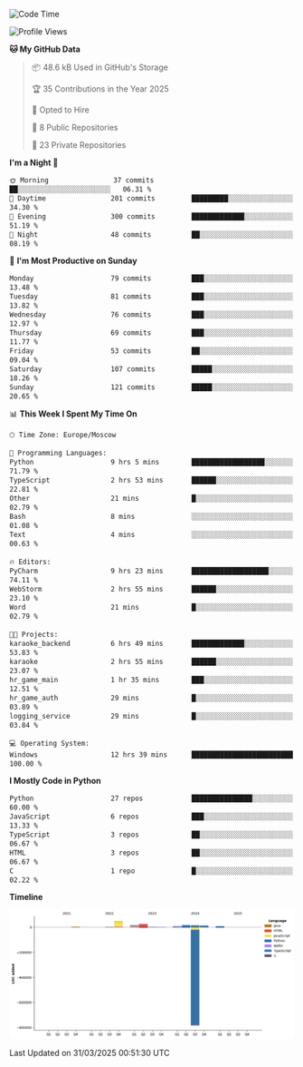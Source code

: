 <!--START_SECTION:waka-->
![Code Time](http://img.shields.io/badge/Code%20Time-642%20hrs%2019%20mins-blue)

![Profile Views](http://img.shields.io/badge/Profile%20Views-1-blue)

**🐱 My GitHub Data** 

> 📦 48.6 kB Used in GitHub's Storage 
 > 
> 🏆 35 Contributions in the Year 2025
 > 
> 💼 Opted to Hire
 > 
> 📜 8 Public Repositories 
 > 
> 🔑 23 Private Repositories 
 > 
**I'm a Night 🦉** 

```text
🌞 Morning                37 commits          ██░░░░░░░░░░░░░░░░░░░░░░░   06.31 % 
🌆 Daytime                201 commits         █████████░░░░░░░░░░░░░░░░   34.30 % 
🌃 Evening                300 commits         █████████████░░░░░░░░░░░░   51.19 % 
🌙 Night                  48 commits          ██░░░░░░░░░░░░░░░░░░░░░░░   08.19 % 
```
📅 **I'm Most Productive on Sunday** 

```text
Monday                   79 commits          ███░░░░░░░░░░░░░░░░░░░░░░   13.48 % 
Tuesday                  81 commits          ███░░░░░░░░░░░░░░░░░░░░░░   13.82 % 
Wednesday                76 commits          ███░░░░░░░░░░░░░░░░░░░░░░   12.97 % 
Thursday                 69 commits          ███░░░░░░░░░░░░░░░░░░░░░░   11.77 % 
Friday                   53 commits          ██░░░░░░░░░░░░░░░░░░░░░░░   09.04 % 
Saturday                 107 commits         █████░░░░░░░░░░░░░░░░░░░░   18.26 % 
Sunday                   121 commits         █████░░░░░░░░░░░░░░░░░░░░   20.65 % 
```


📊 **This Week I Spent My Time On** 

```text
🕑︎ Time Zone: Europe/Moscow

💬 Programming Languages: 
Python                   9 hrs 5 mins        ██████████████████░░░░░░░   71.79 % 
TypeScript               2 hrs 53 mins       ██████░░░░░░░░░░░░░░░░░░░   22.81 % 
Other                    21 mins             █░░░░░░░░░░░░░░░░░░░░░░░░   02.79 % 
Bash                     8 mins              ░░░░░░░░░░░░░░░░░░░░░░░░░   01.08 % 
Text                     4 mins              ░░░░░░░░░░░░░░░░░░░░░░░░░   00.63 % 

🔥 Editors: 
PyCharm                  9 hrs 23 mins       ███████████████████░░░░░░   74.11 % 
WebStorm                 2 hrs 55 mins       ██████░░░░░░░░░░░░░░░░░░░   23.10 % 
Word                     21 mins             █░░░░░░░░░░░░░░░░░░░░░░░░   02.79 % 

🐱‍💻 Projects: 
karaoke_backend          6 hrs 49 mins       █████████████░░░░░░░░░░░░   53.83 % 
karaoke                  2 hrs 55 mins       ██████░░░░░░░░░░░░░░░░░░░   23.07 % 
hr_game_main             1 hr 35 mins        ███░░░░░░░░░░░░░░░░░░░░░░   12.51 % 
hr_game_auth             29 mins             █░░░░░░░░░░░░░░░░░░░░░░░░   03.89 % 
logging_service          29 mins             █░░░░░░░░░░░░░░░░░░░░░░░░   03.84 % 

💻 Operating System: 
Windows                  12 hrs 39 mins      █████████████████████████   100.00 % 
```

**I Mostly Code in Python** 

```text
Python                   27 repos            ███████████████░░░░░░░░░░   60.00 % 
JavaScript               6 repos             ███░░░░░░░░░░░░░░░░░░░░░░   13.33 % 
TypeScript               3 repos             ██░░░░░░░░░░░░░░░░░░░░░░░   06.67 % 
HTML                     3 repos             ██░░░░░░░░░░░░░░░░░░░░░░░   06.67 % 
C                        1 repo              █░░░░░░░░░░░░░░░░░░░░░░░░   02.22 % 
```



**Timeline**

![Lines of Code chart](https://raw.githubusercontent.com/adlemx/adlemx/main/assets/bar_graph.png)


 Last Updated on 31/03/2025 00:51:30 UTC
<!--END_SECTION:waka-->
